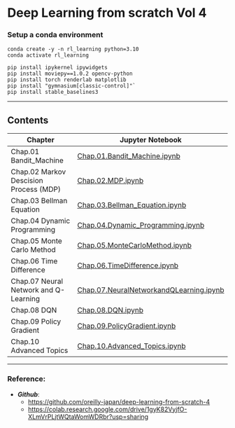 # Deep Learning from scratch Vol 4

### Setup a conda environment

 ```
 conda create -y -n rl_learning python=3.10
 conda activate rl_learning

 pip install ipykernel ipywidgets
 pip install moviepy==1.0.2 opencv-python
 pip install torch renderlab matplotlib
 pip install "gymnasium[classic-control]"`
 pip install stable_baselines3
 ```

---
## Contents

| Chapter | Jupyter Notebook |
|---- | ----- |
| Chap.01 Bandit_Machine | [Chap.01.Bandit_Machine.ipynb](./Chap.01.Bandit_Machine.ipynb)|
| Chap.02 Markov Descision Process (MDP) | [Chap.02.MDP.ipynb](./Chap.02.MDP.ipynb) |
| Chap.03 Bellman Equation | [Chap.03.Bellman_Equation.ipynb](./Chap.03.Bellman_Equation.ipynb) |
| Chap.04 Dynamic Programming | [Chap.04.Dynamic_Programming.ipynb](./Chap.04.Dynamic_Programming.ipynb) |
| Chap.05 Monte Carlo Method | [Chap.05.MonteCarloMethod.ipynb](./Chap.05.MonteCarloMethod.ipynb) |
| Chap.06 Time Difference | [Chap.06.TimeDifference.ipynb](./Chap.06.TimeDifference.ipynb) |
| Chap.07 Neural Network and Q-Learning | [Chap.07.NeuralNetworkandQLearning.ipynb](./Chap.07.NeuralNetworkandQLearning.ipynb) |
| Chap.08 DQN | [Chap.08.DQN.ipynb](./Chap.08.DQN.ipynb) |
| Chap.09 Policy Gradient | [Chap.09.PolicyGradient.ipynb](./Chap.09.PolicyGradient.ipynb) |
| Chap.10 Advanced Topics | [Chap.10.Advanced_Topics.ipynb](./Chap.10.Advanced_Topics.ipynb) |


---
### Reference:

- ***Github***:
    - https://github.com/oreilly-japan/deep-learning-from-scratch-4
    - https://colab.research.google.com/drive/1gyK82VyjfO-XLmVrPLjtWQtaWomWDRbr?usp=sharing
